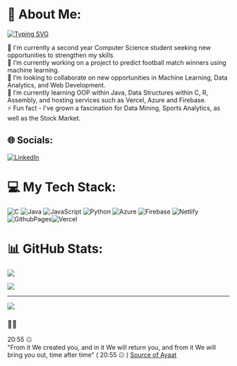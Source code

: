 # 💫 About Me:
[![Typing SVG](https://readme-typing-svg.demolab.com?font=Fira+Code&duration=5020&pause=1006&width=529&lines=Hi+%F0%9F%91%8B%2C+I'm+Hamza;Current+second+year+University+Student)](https://git.io/typing-svg)

🚀 I'm currently a second year Computer Science student seeking new opportunities to strengthen my skills<br>🔭 I’m currently working on a project to predict football match winners using machine learning.<br>👯 I’m looking to collaborate on new opportunities in Machine Learning, Data Analytics, and Web Development.<br>🌱 I’m currently learning OOP within Java, Data Structures within C, R, Assembly, and hosting services such as Vercel, Azure and Firebase.<br>⚡ Fun fact - I've grown a fascination for Data Mining, Sports Analytics, as well as the Stock Market.

## 🌐 Socials:
[![LinkedIn](https://img.shields.io/badge/LinkedIn-%230077B5.svg?logo=linkedin&logoColor=white)](https://linkedin.com/in/linkedin.com/in/hamza-mohammed-e-b9827a231) 

# 💻 My Tech Stack:
![C](https://img.shields.io/badge/c-%2300599C.svg?style=for-the-badge&logo=c&logoColor=white) ![Java](https://img.shields.io/badge/java-%23ED8B00.svg?style=for-the-badge&logo=openjdk&logoColor=white) ![JavaScript](https://img.shields.io/badge/javascript-%23323330.svg?style=for-the-badge&logo=javascript&logoColor=%23F7DF1E) ![Python](https://img.shields.io/badge/python-3670A0?style=for-the-badge&logo=python&logoColor=ffdd54) ![Azure](https://img.shields.io/badge/azure-%230072C6.svg?style=for-the-badge&logo=microsoftazure&logoColor=white) ![Firebase](https://img.shields.io/badge/firebase-%23039BE5.svg?style=for-the-badge&logo=firebase) ![Netlify](https://img.shields.io/badge/netlify-%23000000.svg?style=for-the-badge&logo=netlify&logoColor=#00C7B7) ![GithubPages](https://img.shields.io/badge/github%20pages-121013?style=for-the-badge&logo=github&logoColor=white)![Vercel](https://img.shields.io/badge/Vercel-%233FB914.svg?style=for-the-badge&logo=vercel&logoColor=white)

# 📊 GitHub Stats:
![](https://github-readme-stats.vercel.app/api?username=hamzaelmi068&theme=algolia&hide_border=false&include_all_commits=false&count_private=false&hide_rank=true)<br/>
<!--![](https://github-readme-streak-stats.herokuapp.com/?user=hamzaelmi068&theme=algolia&hide_border=false)<br/> -->
![](https://github-readme-stats.vercel.app/api/top-langs/?username=hamzaelmi068&theme=algolia&hide_border=false&include_all_commits=false&count_private=false&layout=compact)

---
[![](https://visitcount.itsvg.in/api?id=hamzaelmi068&label=Profile%20Views&color=1&pretty=false)](https://visitcount.itsvg.in)
### 🤲🎯
20:55  ۞  
"From it We created you, and in it We will return you, and from it We will bring you out, time after time" ( 20:55  ۞ )
[Source of Ayaat](https://your-source-website.com) <!-- All praise to the almighty ٱللَّٰه (swt) !-->
<!-- done..-->
